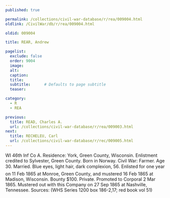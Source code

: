 ```yaml
---
published: true

permalink: /collections/civil-war-database/r/rea/009004.html
oldlink: /CivilWar/db/r/rea/009004.html

oldid: 009004

title: REAR, Andrew

pagelist:
  exclude: false
  order: 9004
  image: 
  alt:
  caption:
  title:
  subtitle:      # Defaults to page subtitle
  teaser:

category: 
  - R 
  - REA

previous:
  title: READ, Charles A.
  url: /collections/civil-war-database/r/rea/009003.html  
next:
  title: RECHELEU, Carl
  url: /collections/civil-war-database/r/rec/009005.html   
---
```

WI 46th Inf Co A. Residence: York, Green County, Wisconsin. Enlistment credited to Sylvester, Green County. Born in Norway. Civil War: Farmer. Age 30. Married. Blue eyes, light hair, dark complexion, 5&#146;6&#148;. Enlisted for one year on 11 Feb 1865 at Monroe, Green County, and mustered 16 Feb 1865 at Madison, Wisconsin. Bounty $100. Private. Promoted to Corporal 2 Mar 1865. Mustered out with this Company on 27 Sep 1865 at Nashville, Tennessee. Sources: (WHS Series 1200 box 186-2,17; red book vol 51)